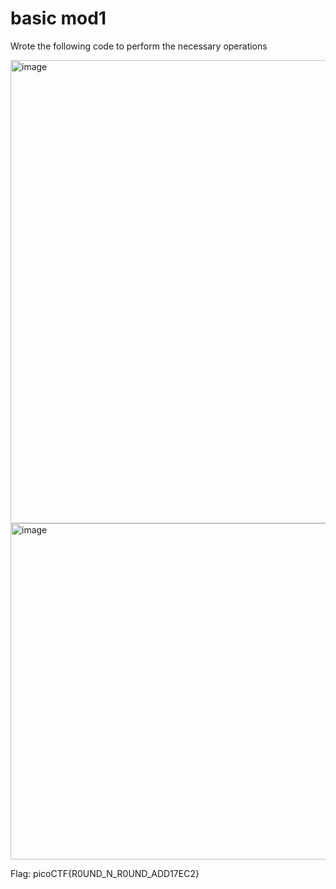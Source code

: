 # basic mod1
Wrote the following code to perform the necessary operations

<img width="741" alt="image" src="https://github.com/MM1479/pico-ctf/assets/148882111/d8d4a449-5031-4683-82b3-d67a9ce5d64c">

<img width="538" alt="image" src="https://github.com/MM1479/pico-ctf/assets/148882111/62c4b6ac-61b3-4245-b7af-80109697a4f2">

 Flag: picoCTF{R0UND_N_R0UND_ADD17EC2}

